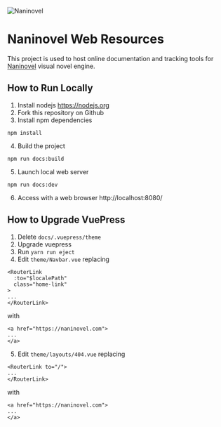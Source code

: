 ![Naninovel](https://i.gyazo.com/4055ab9b307201c3be049835943d4dc4.png) 

# Naninovel Web Resources

This project is used to host online documentation and tracking tools for [Naninovel](https://naninovel.com) visual novel engine.

## How to Run Locally

1. Install nodejs https://nodejs.org
2. Fork this repository on Github
3. Install npm dependencies
```$
npm install
```
4. Build the project
```$
npm run docs:build
```
5. Launch local web server
```$
npm run docs:dev
```
6. Access with a web browser http://localhost:8080/

## How to Upgrade VuePress

1. Delete `docs/.vuepress/theme`
2. Upgrade vuepress
3. Run `yarn run eject`
4. Edit `theme/Navbar.vue` replacing
```
<RouterLink
  :to="$localePath"
  class="home-link"
>
...
</RouterLink>
```
with

```
<a href="https://naninovel.com">
...
</a>
```
5. Edit `theme/layouts/404.vue` replacing
```
<RouterLink to="/">
...
</RouterLink>
```
with
```
<a href="https://naninovel.com">
...
</a>
```
